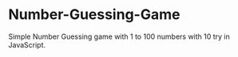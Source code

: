 # Number-Guessing-Game

Simple Number Guessing game with 1 to 100 numbers with 10 try in JavaScript.
